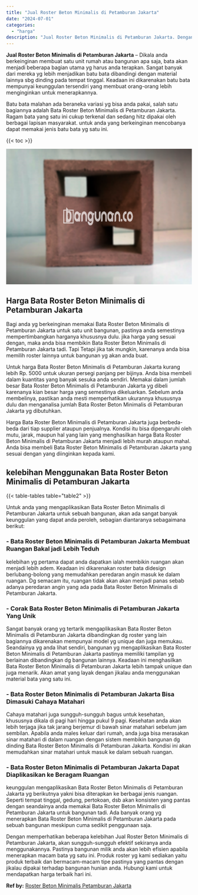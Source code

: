 ```yaml
---
title: "Jual Roster Beton Minimalis di Petamburan Jakarta"
date: "2024-07-01"
categories: 
  - "harga"
description: "Jual Roster Beton Minimalis di Petamburan Jakarta. Dengan memperhatikan beberapa kelebihan Jual Roster Beton Minimalis di Petamburan Jakarta, akan sungguh-su..."
---
```


**Jual Roster Beton Minimalis di Petamburan Jakarta** – Dikala anda berkeinginan membuat satu unit rumah atau bangunan apa saja, bata akan menjadi beberapa bagian utama yg harus anda terapkan. Sangat banyak dari mereka yg lebih menjadikan batu bata dibandingi dengan material lainnya sbg dinding pada tempat tinggal. Keadaan ini dikarenakan batu bata mempunyai keunggulan tersendiri yang membuat orang-orang lebih menginginkan untuk menerapkannya.

Batu bata malahan ada beraneka variasi yg bisa anda pakai, salah satu bagiannya adalah Bata Roster Beton Minimalis di Petamburan Jakarta. Ragam bata yang satu ini cukup terkenal dan sedang hitz dipakai oleh berbagai lapisan masyarakat. untuk anda yang berkeinginan mencobanya dapat memakai jenis batu bata yg satu ini.

{{< toc >}}

![Jual Roster Beton Minimalis di Petamburan Jakarta](/images/bata-roster-minimalis-31.png)

## Harga Bata Roster Beton Minimalis di Petamburan Jakarta

Bagi anda yg berkeinginan memakai Bata Roster Beton Minimalis di Petamburan Jakarta untuk satu unit bangunan, pastinya anda semestinya mempertimbangkan harganya khususnya dulu. jika harga yang sesuai dengan, maka anda bisa membikin Bata Roster Beton Minimalis di Petamburan Jakarta tadi. Tapi Tetapi jika tak mungkin, karenanya anda bisa memilih roster lainnya untuk bangunan yg akan anda buat.

Untuk harga Bata Roster Beton Minimalis di Petamburan Jakarta kurang lebih Rp. 5000 untuk ukuran persegi panjang per bijinya. Anda bisa membeli dalam kuantitas yang banyak sesuka anda sendiri. Memakai dalam jumlah besar Bata Roster Beton Minimalis di Petamburan Jakarta yg dibeli karenanya kian besar harga yang semestinya dikeluarkan. Sebelum anda membelinya, pastikan anda mesti memperhatikan ukurannya khususnya dulu dan menganalisa jumlah Bata Roster Beton Minimalis di Petamburan Jakarta yg dibutuhkan.

Harga Bata Roster Beton Minimalis di Petamburan Jakarta juga berbeda-beda dari tiap supplier ataupun penjualnya. Kondisi itu bisa dipengaruhi oleh mutu, jarak, maupun hal yang lain yang menghasilkan harga Bata Roster Beton Minimalis di Petamburan Jakarta menjadi lebih murah ataupun mahal. Anda bisa membeli Bata Roster Beton Minimalis di Petamburan Jakarta yang sesuai dengan yang diinginkan kepada kami.

## kelebihan Menggunakan Bata Roster Beton Minimalis di Petamburan Jakarta

{{< table-tables table="table2" >}}

Untuk anda yang mengaplikasikan Bata Roster Beton Minimalis di Petamburan Jakarta untuk sebuah bangunan, akan ada sangat banyak keunggulan yang dapat anda peroleh, sebagian diantaranya sebagaimana berikut:

### \- Bata Roster Beton Minimalis di Petamburan Jakarta Membuat Ruangan Bakal jadi Lebih Teduh

kelebihan yg pertama dapat anda dapatkan ialah membikin ruangan akan menjadi lebih adem. Keadaan ini dikarenakan roster bata didesign berlubang-bolong yang memudahkan peredaran angin masuk ke dalam ruangan. Dg semacam itu, ruangan tidak akan akan menjadi panas sebab adanya peredaran angin yang ada pada Bata Roster Beton Minimalis di Petamburan Jakarta.

### \- Corak Bata Roster Beton Minimalis di Petamburan Jakarta Yang Unik

Sangat banyak orang yg tertarik mengaplikasikan Bata Roster Beton Minimalis di Petamburan Jakarta dibandingkan dg roster yang lain bagiannya dikarenakan mempunyai model yg unique dan juga memukau. Seandainya yg anda lihat sendiri, bangunan yg mengaplikasikan Bata Roster Beton Minimalis di Petamburan Jakarta pastinya memiliki tampilan yg berlainan dibandingkan dg bangunan lainnya. Keadaan ini menghasilkan Bata Roster Beton Minimalis di Petamburan Jakarta lebih tampak unique dan juga menarik. Akan amat yang layak dengan jikalau anda menggunakan material bata yang satu ini.

### \- Bata Roster Beton Minimalis di Petamburan Jakarta Bisa Dimasuki Cahaya Matahari

Cahaya matahari juga sungguh-sungguh bagus untuk kesehatan, khususnya dikala di pagi hari hingga pukul 9 pagi. Kesehatan anda akan lebih terjaga jika tak jarang berjemur di bawah sinar matahari sebelum jam sembilan. Apabila anda males keluar dari rumah, anda juga bisa merasakan sinar matahari di dalam ruangan dengan sistem membikin bangunan dg dinding Bata Roster Beton Minimalis di Petamburan Jakarta. Kondisi ini akan memudahkan sinar matahari untuk masuk ke dalam sebuah ruangan.

### \- Bata Roster Beton Minimalis di Petamburan Jakarta Dapat Diaplikasikan ke Beragam Ruangan

keunggulan mengaplikasikan Bata Roster Beton Minimalis di Petamburan Jakarta yg berikutnya yakni bisa diterapkan ke berbagai jenis ruangan. Seperti tempat tinggal, gedung, pertokoan, dsb akan konsisten yang pantas dengan seandainya anda memakai Bata Roster Beton Minimalis di Petamburan Jakarta untuk bangunan tadi. Ada banyak orang yg menerapkan Bata Roster Beton Minimalis di Petamburan Jakarta pada sebuah bangunan meskipun cuma sedikit penggunaan saja.

Dengan memperhatikan beberapa kelebihan Jual Roster Beton Minimalis di Petamburan Jakarta, akan sungguh-sungguh efektif sekiranya anda menggunakannya. Pastinya bangunan milik anda akan lebih efisien apabila menerapkan macam bata yg satu ini. Produk roster yg kami sediakan yaitu produk terbaik dan bermacam-macam tipe pastinya yang pantas dengan jikalau dipakai terhadap bangunan hunian anda. Hubungi kami untuk mendapatkan harga terbaik hari ini.

**Ref by:** [Roster Beton Minimalis Petamburan Jakarta](https://id.wikipedia.org/wiki/Roster)
